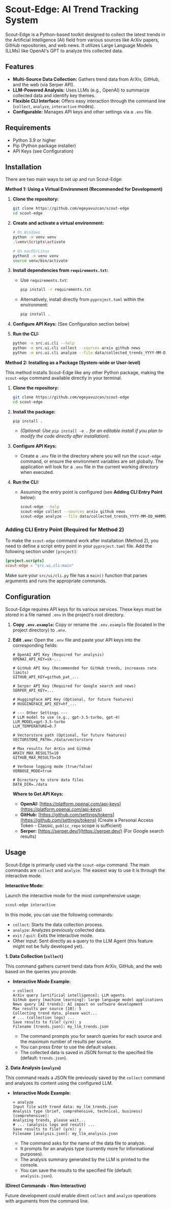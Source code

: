 # Scout-Edge: AI Trend Tracking System

Scout-Edge is a Python-based toolkit designed to collect the latest trends in the Artificial Intelligence (AI) field from various sources like ArXiv papers, GitHub repositories, and web news. It utilizes Large Language Models (LLMs) like OpenAI's GPT to analyze this collected data.

## Features

*   **Multi-Source Data Collection:** Gathers trend data from ArXiv, GitHub, and the web (via Serper API).
*   **LLM-Powered Analysis:** Uses LLMs (e.g., OpenAI) to summarize collected data and identify key themes.
*   **Flexible CLI Interface:** Offers easy interaction through the command line (`collect`, `analyze`, `interactive` modes).
*   **Configurable:** Manages API keys and other settings via a `.env` file.

## Requirements

*   Python 3.9 or higher
*   Pip (Python package installer)
*   API Keys (see Configuration)

## Installation

There are two main ways to set up and run Scout-Edge:

**Method 1: Using a Virtual Environment (Recommended for Development)**

1.  **Clone the repository:**
    ```bash
    git clone https://github.com/egeyavuzcan/scout-edge 
    cd scout-edge
    ```

2.  **Create and activate a virtual environment:**
    ```bash
    # On Windows
    python -m venv venv
    .\venv\Scripts\activate

    # On macOS/Linux
    python3 -m venv venv
    source venv/bin/activate
    ```

3.  **Install dependencies from `requirements.txt`:**
    *   Use `requirements.txt`:
        ```bash
        pip install -r requirements.txt 
        ```
    *   Alternatively, install directly from `pyproject.toml` within the environment:
        ```bash
        pip install . 
        ```

4.  **Configure API Keys:** (See Configuration section below)

5.  **Run the CLI:**
    ```bash
    python -m src.ui.cli --help 
    python -m src.ui.cli collect --sources arxiv github news
    python -m src.ui.cli analyze --file data/collected_trends_YYYY-MM-DD_HHMMSS.json
    ```

**Method 2: Installing as a Package (System-wide or User-level)**

This method installs Scout-Edge like any other Python package, making the `scout-edge` command available directly in your terminal.

1.  **Clone the repository:**
    ```bash
    git clone https://github.com/egeyavuzcan/scout-edge 
    cd scout-edge
    ```

2.  **Install the package:**
    ```bash
    pip install . 
    ```
    *   *(Optional: Use `pip install -e .` for an editable install if you plan to modify the code directly after installation).* 

3.  **Configure API Keys:** 
    *   Create a `.env` file in the directory where you will *run* the `scout-edge` command, or ensure the environment variables are set globally. The application will look for a `.env` file in the current working directory when executed.

4.  **Run the CLI:**
    *   Assuming the entry point is configured (see **Adding CLI Entry Point** below):
        ```bash
        scout-edge --help
        scout-edge collect --sources arxiv github news
        scout-edge analyze --file data/collected_trends_YYYY-MM-DD_HHMMSS.json 
        ```

### Adding CLI Entry Point (Required for Method 2)

To make the `scout-edge` command work after installation (Method 2), you need to define a script entry point in your `pyproject.toml` file. Add the following section under `[project]`: 

```toml
[project.scripts]
scout-edge = "src.ui.cli:main"
```

Make sure your `src/ui/cli.py` file has a `main()` function that parses arguments and runs the appropriate commands.

## Configuration

Scout-Edge requires API keys for its various services. These keys must be stored in a file named `.env` in the project's root directory.

1.  **Copy `.env.example`:** Copy or rename the `.env.example` file (located in the project directory) to `.env`.

2.  **Edit `.env`:** Open the `.env` file and paste your API keys into the corresponding fields:

    ```dotenv
    # OpenAI API Key (Required for analysis)
    OPENAI_API_KEY=sk-...

    # GitHub API Key (Recommended for GitHub trends, increases rate limits)
    GITHUB_API_KEY=github_pat_...

    # Serper API Key (Required for Google search and news)
    SERPER_API_KEY=...

    # HuggingFace API Key (Optional, for future features)
    # HUGGINGFACE_API_KEY=hf_...

    # --- Other Settings --- 
    # LLM model to use (e.g., gpt-3.5-turbo, gpt-4)
    LLM_MODEL=gpt-3.5-turbo
    LLM_TEMPERATURE=0.7

    # Vectorstore path (Optional, for future features)
    VECTORSTORE_PATH=./data/vectorstore

    # Max results for ArXiv and GitHub
    ARXIV_MAX_RESULTS=10
    GITHUB_MAX_RESULTS=10

    # Verbose logging mode (true/false)
    VERBOSE_MODE=true

    # Directory to store data files
    DATA_DIR=./data
    ```

    **Where to Get API Keys:**
    *   **OpenAI:** [https://platform.openai.com/api-keys](https://platform.openai.com/api-keys)
    *   **GitHub:** [https://github.com/settings/tokens](https://github.com/settings/tokens) (Create a Personal Access Token - Classic, `public_repo` scope is sufficient)
    *   **Serper:** [https://serper.dev/](https://serper.dev/) (For Google search results)

## Usage

Scout-Edge is primarily used via the `scout-edge` command. The main commands are `collect` and `analyze`. The easiest way to use it is through the interactive mode.

**Interactive Mode:**

Launch the interactive mode for the most comprehensive usage:

```bash
scout-edge interactive
```

In this mode, you can use the following commands:

*   `collect`: Starts the data collection process.
*   `analyze`: Analyzes previously collected data.
*   `exit` / `quit`: Exits the interactive mode.
*   Other input: Sent directly as a query to the LLM Agent (this feature might not be fully developed yet).

**1. Data Collection (`collect`)**

This command gathers current trend data from ArXiv, GitHub, and the web based on the queries you provide.

*   **Interactive Mode Example:**
    ```
    > collect
    ArXiv query [artificial intelligence]: LLM agents
    GitHub query [machine learning]: large language model applications
    News query [AI trends]: AI impact on software development
    Max results per source [10]: 5 
    Collecting trend data, please wait...
    # ... (collection logs) ...
    Save results to file? (y/n): y
    Filename [trends.json]: my_llm_trends.json 
    ```
    *   The command prompts you for search queries for each source and the maximum number of results per source.
    *   You can press Enter to use the default values.
    *   The collected data is saved in JSON format to the specified file (default: `trends.json`).

**2. Data Analysis (`analyze`)**

This command reads a JSON file previously saved by the `collect` command and analyzes its content using the configured LLM.

*   **Interactive Mode Example:**
    ```
    > analyze
    Input file with trend data: my_llm_trends.json 
    Analysis type (brief, comprehensive, technical, business) [comprehensive]: 
    Analyzing trends, please wait...
    # ... (analysis logs and result) ...
    Save results to file? (y/n): y
    Filename [analysis.json]: my_llm_analysis.json
    ```
    *   The command asks for the name of the data file to analyze.
    *   It prompts for an analysis type (currently more for informational purposes).
    *   The analysis summary generated by the LLM is printed to the console.
    *   You can save the results to the specified file (default: `analysis.json`).

**(Direct Commands - Non-Interactive)**

Future development could enable direct `collect` and `analyze` operations with arguments from the command line.


